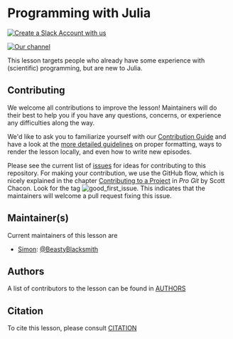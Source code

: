 # Programming with Julia

[![Create a Slack Account with us][slack]](https://swc-slack-invite.herokuapp.com/)

[![Our channel][channel]](https://swcarpentry.slack.com/archives/CBJ8C7NE6)

This lesson targets people who already have some experience with (scientific)
programming, but are new to Julia.

## Contributing

We welcome all contributions to improve the lesson! Maintainers will do their
best to help you if you have any questions, concerns, or experience any
difficulties along the way.

We'd like to ask you to familiarize yourself with our [Contribution
Guide](CONTRIBUTING.md) and have a look at the [more detailed
guidelines][lesson-example] on proper formatting, ways to render the lesson
locally, and even how to write new episodes.

Please see the current list of [issues][issues] for ideas for contributing to
this repository. For making your contribution, we use the GitHub flow, which is
nicely explained in the chapter [Contributing to a Project][start] in *Pro Git*
by Scott Chacon. Look for the tag ![good_first_issue][first]. This indicates
that the maintainers will welcome a pull request fixing this issue.

## Maintainer(s)

Current maintainers of this lesson are

* [Simon](https://carpentries.org/instructors/#beastyblacksmith):
  [@BeastyBlacksmith](https://github.com/BeastyBlacksmith)

## Authors

A list of contributors to the lesson can be found in [AUTHORS](AUTHORS)

## Citation

To cite this lesson, please consult [CITATION](CITATION)

[cdh]: https://cdh.carpentries.org
[community-lessons]: https://carpentries.org/community-lessons
[lesson-example]: https://carpentries.github.io/lesson-example
[slack]: https://img.shields.io/badge/Create_Slack_Account-The_Carpentries-071159.svg
[channel]: https://img.shields.io/badge/juliaswc-slack_channel-orange
[issues]: https://github.com/carpentries-incubator/julia-novice/issues
[start]: http://git-scm.com/book/en/v2/GitHub-Contributing-to-a-Project
[first]: https://img.shields.io/badge/-good%20first%20issue-gold.svg
